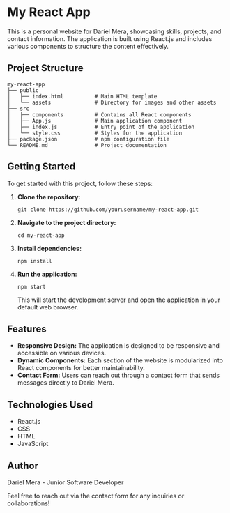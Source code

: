 # My React App

This is a personal website for Dariel Mera, showcasing skills, projects, and contact information. The application is built using React.js and includes various components to structure the content effectively.

## Project Structure

```
my-react-app
├── public
│   ├── index.html          # Main HTML template
│   └── assets              # Directory for images and other assets
├── src
│   ├── components          # Contains all React components
│   ├── App.js              # Main application component
│   ├── index.js            # Entry point of the application
│   └── style.css           # Styles for the application
├── package.json            # npm configuration file
└── README.md               # Project documentation
```

## Getting Started

To get started with this project, follow these steps:

1. **Clone the repository:**
   ```
   git clone https://github.com/yourusername/my-react-app.git
   ```

2. **Navigate to the project directory:**
   ```
   cd my-react-app
   ```

3. **Install dependencies:**
   ```
   npm install
   ```

4. **Run the application:**
   ```
   npm start
   ```

   This will start the development server and open the application in your default web browser.

## Features

- **Responsive Design:** The application is designed to be responsive and accessible on various devices.
- **Dynamic Components:** Each section of the website is modularized into React components for better maintainability.
- **Contact Form:** Users can reach out through a contact form that sends messages directly to Dariel Mera.

## Technologies Used

- React.js
- CSS
- HTML
- JavaScript

## Author

Dariel Mera - Junior Software Developer

Feel free to reach out via the contact form for any inquiries or collaborations!